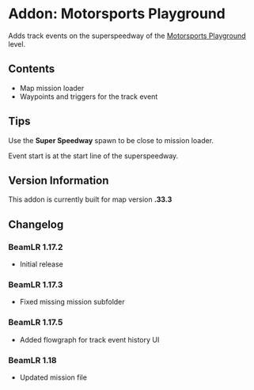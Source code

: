 

# Addon: Motorsports Playground
Adds track events on the superspeedway of the [Motorsports Playground](https://www.beamng.com/resources/motorsports-playground.21834/) level.

## Contents

* Map mission loader
* Waypoints and triggers for the track event

## Tips

Use the **Super Speedway** spawn to be close to mission loader. 

Event start is at the start line of the superspeedway.

## Version Information
This addon is currently built for map version **.33.3**

## Changelog
### BeamLR 1.17.2
* Initial release
### BeamLR 1.17.3
* Fixed missing mission subfolder
### BeamLR 1.17.5
* Added flowgraph for track event history UI
### BeamLR 1.18
* Updated mission file
